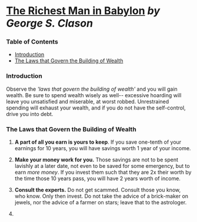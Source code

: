 # [The Richest Man in Babylon](https://www.goodreads.com/book/show/1052.The_Richest_Man_in_Babylon?ac=1&from_search=true&qid=xbYQ53V0JN&rank=1) *by George S. Clason*

### Table of Contents

- [Introduction](#INTRODUCTION)
- [The Laws that Govern the Building of Wealth](#The-Laws-that-Govern-the-Building-of-Wealth)

### Introduction

Observe the *'laws that govern the building of wealth'* and you will gain wealth. Be sure to spend wealth wisely as well-- excessive hoarding will leave you unsatisfied and miserable, at worst robbed. Unrestrained spending will exhaust your wealth, and if you do not have the self-control, drive you into debt.

### The Laws that Govern the Building of Wealth

1. **A part of all you earn is yours to keep**. If you save one-tenth of your earnings for 10 years, you will have savings worth 1 year of your income.

2. **Make your money work for you.** Those savings are not to be spent lavishly at a later date, not even to be saved for some emergency, but to earn *more money*. If you invest them such that they are 2x their worth by the time those 10 years pass, you will have 2 years worth of income.  

3. **Consult the experts.** Do not get scammed. Consult those you know, who know. Only then invest. Do not take the advice of a brick-maker on jewels, nor the advice of a farmer on stars; leave that to the astrologer.

4. 

   







